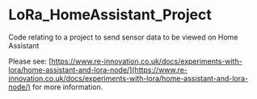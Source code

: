 # LoRa_HomeAssistant_Project
Code relating to a project to send sensor data to be viewed on Home Assistant

Please see: [https://www.re-innovation.co.uk/docs/experiments-with-lora/home-assistant-and-lora-node/](https://www.re-innovation.co.uk/docs/experiments-with-lora/home-assistant-and-lora-node/) for more information.
